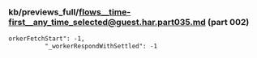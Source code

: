 ### kb/previews_full/flows__time-first__any_time_selected@guest.har.part035.md (part 002)

```md
orkerFetchStart": -1,
          "_workerRespondWithSettled": -1
     
```

```
